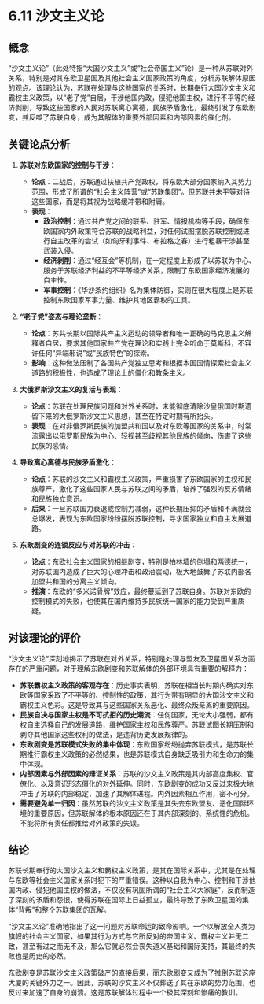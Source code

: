 # 6.11 沙文主义论

## 概念

“沙文主义论”（此处特指“大国沙文主义”或“社会帝国主义”论）是一种从苏联对外关系，特别是对其东欧卫星国及其他社会主义国家政策的角度，分析苏联解体原因的观点。该理论认为，苏联在处理与这些国家的关系时，长期奉行大国沙文主义和霸权主义政策，以“老子党”自居，干涉他国内政，侵犯他国主权，进行不平等的经济剥削，导致这些国家的人民对苏联离心离德，民族矛盾激化，最终引发了东欧剧变，并反噬了苏联自身，成为其解体的重要外部因素和内部因素的催化剂。

## 关键论点分析

1.  **苏联对东欧国家的控制与干涉**：
    *   **论点**：二战后，苏联通过扶植共产党政权，将东欧大部分国家纳入其势力范围，形成了所谓的“社会主义阵营”或“苏联集团”。但苏联并未平等对待这些国家，而是将其视为战略缓冲带和附庸。
    *   **表现**：
        *   **政治控制**：通过共产党之间的联系、驻军、情报机构等手段，确保东欧国家内外政策符合苏联的战略利益，对任何试图摆脱苏联控制或进行自主改革的尝试（如匈牙利事件、布拉格之春）进行粗暴干涉甚至武装入侵。
        *   **经济剥削**：通过“经互会”等机制，在一定程度上形成了以苏联为中心、服务于苏联经济利益的不平等经济关系，限制了东欧国家经济发展的自主性。
        *   **军事控制**：《华沙条约组织》名为集体防御，实则在很大程度上是苏联控制东欧国家军事力量、维护其地区霸权的工具。

2.  **“老子党”姿态与理论垄断**：
    *   **论点**：苏共长期以国际共产主义运动的领导者和唯一正确的马克思主义解释者自居，要求其他国家共产党在理论和实践上完全听命于莫斯科，不容许任何“异端邪说”或“民族特色”的探索。
    *   **影响**：这种做法压制了各国共产党独立思考和根据本国国情探索社会主义道路的积极性，也造成了理论上的僵化和教条主义。

3.  **大俄罗斯沙文主义的复活与表现**：
    *   **论点**：苏联在处理民族问题和对外关系时，未能彻底清除沙皇俄国时期遗留下来的大俄罗斯沙文主义思想，甚至在特定时期有所抬头。
    *   **表现**：在对非俄罗斯民族的加盟共和国以及对东欧等国家的关系中，时常流露出以俄罗斯民族为中心、轻视甚至歧视其他民族的倾向，伤害了这些民族的感情。

4.  **导致离心离德与民族矛盾激化**：
    *   **论点**：苏联的沙文主义和霸权主义政策，严重损害了东欧国家的主权和民族尊严，激化了这些国家人民与苏联之间的矛盾，培养了强烈的反苏情绪和民族独立意识。
    *   **后果**：一旦苏联国力衰退或控制力减弱，这种长期压抑的矛盾和不满就会总爆发，表现为东欧国家纷纷摆脱苏联控制，寻求国家独立和自主发展道路。

5.  **东欧剧变的连锁反应与对苏联的冲击**：
    *   **论点**：东欧社会主义国家的相继剧变，特别是柏林墙的倒塌和两德统一，对苏联国内造成了巨大的心理冲击和政治震动，极大地鼓舞了苏联内部各加盟共和国的分离主义倾向。
    *   **推演**：东欧的“多米诺骨牌”效应，最终蔓延到了苏联自身。苏联对东欧的控制模式的失败，也使其在国内维持多民族统一国家的能力受到严重质疑。

## 对该理论的评价

“沙文主义论”深刻地揭示了苏联在对外关系，特别是处理与盟友及卫星国关系方面存在的严重问题，对于理解东欧剧变和苏联解体的外部环境具有重要的解释力：

*   **苏联霸权主义政策的客观存在**：历史事实表明，苏联在相当长时期内确实对东欧等国家采取了不平等的、控制性的政策，其行为带有明显的大国沙文主义和霸权主义色彩。这是导致其与这些国家关系恶化、最终众叛亲离的重要原因。
*   **民族自决与国家主权是不可抗拒的历史潮流**：任何国家，无论大小强弱，都有权自主选择自己的发展道路，维护国家主权和民族尊严。苏联试图长期压制和剥夺其他国家这些权利的做法，是违背历史发展规律的。
*   **东欧剧变是苏联模式失败的集中体现**：东欧国家纷纷抛弃苏联模式，是苏联长期推行霸权主义政策的必然结果，也是苏联模式自身缺乏吸引力和生命力的集中体现。
*   **内部因素与外部因素的辩证关系**：苏联的沙文主义政策是其内部高度集权、官僚化、以及意识形态僵化的对外延伸。同时，东欧剧变的成功又反过来极大地冲击了苏联的内部稳定，加速了其解体进程。内外因素相互作用，密不可分。
*   **需要避免单一归因**：虽然苏联的沙文主义政策是其失去东欧盟友、恶化国际环境的重要原因，但苏联解体的根本原因还在于其内部深刻的、系统性的危机。不能将所有责任都推给对外政策的失误。

## 结论

苏联长期奉行的大国沙文主义和霸权主义政策，是其在国际关系中，尤其是在处理与东欧等社会主义国家关系时犯下的严重错误。这种以自我为中心、控制和干涉他国内政、侵犯他国主权的做法，不仅没有巩固所谓的“社会主义大家庭”，反而制造了深刻的矛盾和怨恨，使得苏联在国际上日益孤立，最终导致了东欧卫星国的集体“背叛”和整个苏联集团的瓦解。

“沙文主义论”准确地指出了这一问题对苏联命运的致命影响。一个以解放全人类为旗帜的社会主义国家，如果其行为方式与它所反对的帝国主义、霸权主义并无二致，甚至有过之而无不及，那么它就必然会丧失道义基础和国际支持，其最终的失败也是历史的必然。

东欧剧变是苏联沙文主义政策破产的直接后果，而东欧剧变又成为了推倒苏联这座大厦的关键外力之一。因此，苏联的沙文主义不仅葬送了其在东欧的势力范围，也反过来加速了自身的崩溃。这是苏联解体过程中一个极其深刻和惨痛的教训。